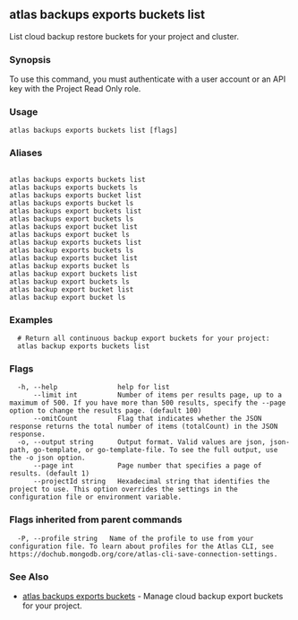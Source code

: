 ## atlas backups exports buckets list

List cloud backup restore buckets for your project and cluster.


### Synopsis

To use this command, you must authenticate with a user account or an API key with the Project Read Only role.


### Usage
```
atlas backups exports buckets list [flags]
```

### Aliases
```

atlas backups exports buckets list
atlas backups exports buckets ls
atlas backups exports bucket list
atlas backups exports bucket ls
atlas backups export buckets list
atlas backups export buckets ls
atlas backups export bucket list
atlas backups export bucket ls
atlas backup exports buckets list
atlas backup exports buckets ls
atlas backup exports bucket list
atlas backup exports bucket ls
atlas backup export buckets list
atlas backup export buckets ls
atlas backup export bucket list
atlas backup export bucket ls
```

### Examples

```
  # Return all continuous backup export buckets for your project:
  atlas backup exports buckets list
```


### Flags

```
  -h, --help               help for list
      --limit int          Number of items per results page, up to a maximum of 500. If you have more than 500 results, specify the --page option to change the results page. (default 100)
      --omitCount          Flag that indicates whether the JSON response returns the total number of items (totalCount) in the JSON response.
  -o, --output string      Output format. Valid values are json, json-path, go-template, or go-template-file. To see the full output, use the -o json option.
      --page int           Page number that specifies a page of results. (default 1)
      --projectId string   Hexadecimal string that identifies the project to use. This option overrides the settings in the configuration file or environment variable.

```


### Flags inherited from parent commands

```
  -P, --profile string   Name of the profile to use from your configuration file. To learn about profiles for the Atlas CLI, see https://dochub.mongodb.org/core/atlas-cli-save-connection-settings.

```

### See Also


* [atlas backups exports buckets](atlas_backups_exports_buckets.md)	- Manage cloud backup export buckets for your project.



